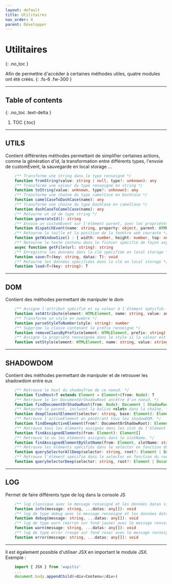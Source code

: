 ```yaml
---
layout: default
title: Utilitaires
nav_order: 4
parent: Développer
---
```


# Utilitaires
{: .no_toc }

Afin de permettre d'accéder à certaines méthodes utiles, quatre modules ont été créés.
{: .fs-6 .fw-300 }

---

## Table of contents
{: .no_toc .text-delta }

1. TOC
{:toc}

---

## UTILS

Contient différentes méthodes permettant de simplifier certaines actions, comme la génération d'id, la transformation entre différents types, l'envoie de customEvent, la sauvegarde en local storage ...

```typescript
    /** Transforme une string dans le type renseigné */
    function fromString(value: string | null, type?: unknown): any
    /** Transforme une valeur du type renseigné en string */
    function toString(value: unknown, type?: unknown): any
    /** Transforme une chaîne du type camelCase en DashCase */
    function camelCaseToDashCase(name): any
    /** Transforme une chaîne du type DashCase en camelCase */
    function dashCaseToCamelCase(name): any
    /** Retourne un id de type string */
    function generateId(): string
    /** Envoie un customEvent sur l'élément parent, avec les propriétés renseignées dans property */
    function dispatchEvent(name: string, property: object, parent: HTMLElement = document.body): void
    /** Retourne la taille et la position de la fenêtre web courante */
    function getWindowSize() : { width: number, height: number, top: number, left: number }
    /** Retourne le texte contenu dans le fichier spécifié de façon asynchrone */
    async function getFile(url: string): string
    /** Enregistre les données dans la clé spécifiée en local storage */
    function save<T>(key: string, datas: T): void
    /** Retourne les données spécifiées dans la clé en local storage */
    function load<T>(key: string): T
```
---

## DOM

Contient des méthodes permettant de manipuler le dom

```typescript
    /** Assigne l'attribut spécifié et sa valeur à l'élément spécifié. Si isStyle, l'ajoute en tant que que style */
    function setAttribute(element: HTMLElement, name: string, value: any, isStyle?: boolean): void
    /** Transforme un style en nombre */
    function parseStyleToNumber(style: string): number
    /** Supprime la classe contenant le préfix renseigné */
    function removeClassByPrefix(element: HTMLElement, prefix: string): void
    /** Assigne la propriété renseignée dans le style si la valeur est différente. Retourne true dans ce cas */
    function setStyle(element: HTMLElement, name: string, value: string): boolean
```

---

## SHADOWDOM

Contient des méthodes permettant de manipuler et de retrouver les shadowdom entre eux

```typescript
    /** Retrouve le host du shadowTree de ce noeud. */
    function findHost<T extends Element = Element>(from: Node): T
    /** Retrouve le 1er DocumentOrShadowRoot ancêtre d'un noeud. */
    function findDocumentOrShadowRoot(from: Node): Document | ShadowRoot
    /** Retourne le parent, incluant la balise <slot> dans la chaîne. */
    function deepClosestElement(selector: string, base: Element): Element
    /** Retrouve l'activeElement en pénétrant tous les shadowDOM. */
    function findDeepActiveElement(from?: DocumentOrShadowRoot): Element
    /** Retrouve tous les éléments assignés dans les slot de l'élément courant. */
    function findAssignedElements(from: Element): Element[]
    /** Retrouve le ou les éléments assignés dans le slotName. */
    function findAssignedElementBySlotName(from: Element, slotName: string): Element | Element[]
    /** Retrouve les éléments spécifiés dans le selector en fonction du root ou du document. */
    function querySelectorAllDeep(selector: string, root?: Element | Document): Element[]
    /** Retrouve l'élément spécifié dans le selector en fonction du root ou du document. */
    function querySelectorDeep(selector: string, root?: Element | Document): Element
```

---

## LOG

Permet de faire différents type de log dans la console JS

```typescript
    /** log classique avec le message renseigné et les données datas si elles existent. */
    function info(message: string, ...datas: any[]): void
    /** log de type debug avec le message renseigné et les données datas si elles existent. */
    function debug(message: string, ...datas: any[]): void
    /** log de type warn (marron sur fond jaune) avec le message renseigné et les données datas si elles existent. */
    function warn(message: string, ...datas: any[]): void
    /** log de type error (rouge sur fond rose) avec le message renseigné et les données datas si elles existent. */
    function error(message: string, ...datas: any[]): void
```

---

Il est également possible d'utiliser JSX en important le module JSX. Exemple :
```typescript
    import { JSX } from 'wapitis'
    ...
    document.body.appendChild(<div>Contenu</div>)
```